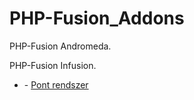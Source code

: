 # PHP-Fusion_Addons
<p>PHP-Fusion Andromeda.</p>
<p>PHP-Fusion Infusion.</p>
<ul>
<li> - <a href="https://github.com/karrak1/fusion_addons/tree/Andromeda/infusion/points_panel">Pont rendszer</a></li>
</ul>
